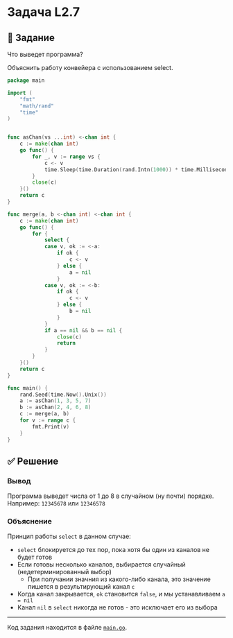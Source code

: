 # Задача L2.7
## 📝 Задание
Что выведет программа?

Объяснить работу конвейера с использованием select.

```go
package main

import (
	"fmt"
	"math/rand"
	"time"
)


func asChan(vs ...int) <-chan int {
	c := make(chan int)
	go func() {
		for _, v := range vs {
			c <- v
			time.Sleep(time.Duration(rand.Intn(1000)) * time.Millisecond)
		}
		close(c)
	}()
	return c
}

func merge(a, b <-chan int) <-chan int {
	c := make(chan int)
	go func() {
		for {
			select {
			case v, ok := <-a:
				if ok {
					c <- v
				} else {
					a = nil
				}
			case v, ok := <-b:
				if ok {
					c <- v
				} else {
					b = nil
				}
			}
			if a == nil && b == nil {
				close(c)
				return
			}
		}
	}()
	return c
}

func main() {
	rand.Seed(time.Now().Unix())
	a := asChan(1, 3, 5, 7)
	b := asChan(2, 4, 6, 8)
	c := merge(a, b)
	for v := range c {
		fmt.Print(v)
	}
}
```

## ✅ Решение
### Вывод
Программа выведет числа от 1 до 8 в случайном (ну почти) порядке. Например: `12345678` или `12346578`

### Объяснение
Принцип работы `select` в данном случае:
* `select` блокируется до тех пор, пока хотя бы один из каналов не будет готов
* Если готовы несколько каналов, выбирается случайный (недетерминированный выбор)
	* При получании значния из какого-либо канала, это значение пишется в результирующий канал `c`
* Когда канал закрывается, `ok` становится `false`, и мы устанавливаем `a = nil`
* Канал `nil` в `select` никогда не готов - это исключает его из выбора

---
Код задания находится в файле [`main.go`](./main.go).
